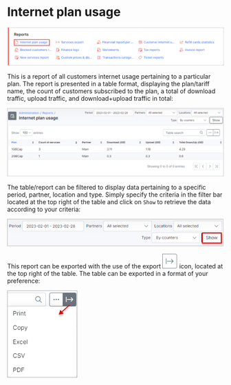 Internet plan usage
==========

![Internet plan usage](1.png)

This is a report of all customers internet usage pertaining to a particular plan. The report is presented in a table format, displaying the plan/tariff name, the count of customers subscribed to the plan, a total of download traffic, upload traffic, and download+upload traffic in total:

![Internet plan usage](2.png)

The table/report can be filtered to display data pertaining to a specific period, partner, location and type. Simply specify the criteria in the filter bar located at the top right of the table and click on `Show` to retrieve the data according to your criteria:

![Filter](3.png)

This report can be exported with the use of the export <icon class="image-icon">![Export](export.png)</icon> icon, located at the top right of the table. The table can be exported in a format of your preference:

![export](export1.png)
